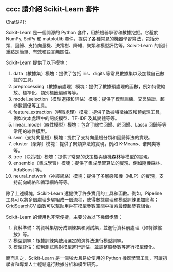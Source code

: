 ## ccc: 請介紹 Scikit-Learn 套件

ChatGPT:

Scikit-Learn 是一個開源的 Python 套件，用於機器學習和數據挖掘。它基於 NumPy, SciPy 和 matplotlib 套件，提供了各種常見的機器學習算法，包括分類、回歸、支持向量機、決策樹、降維、聚類和模型評估等。Scikit-Learn 的設計重點是簡單、有效和語言無關性。

Scikit-Learn 提供了以下模塊：

1. data（數據集）模塊：提供了包括 iris、digits 等常見數據集以及加載自己數據的工具。
2. preprocessing（數據前處理）模塊：提供了數據預處理的函數，例如特徵縮放、標準化、類別標籤編碼等等。
3. model_selection（模型選擇和評估）模塊：提供了模型訓練、交叉驗證、超參數調優等工具。
4. feature_extraction（特徵處理）模塊：提供了數據特徵抽取和預處理工具，例如文本處理中的詞袋模型、TF-IDF 及其變體等等。
5. linear_model（線性模型）模塊：包含了線性回歸、岭回歸、Lasso 回歸等等常用的線性模型。
6. svm（支持向量機）模塊：提供了支持向量機分類和回歸算法的實現。
7. cluster（聚類）模塊：提供了聚類算法的實現，例如 K-Means、谱聚类等等。
8. tree（決策樹）模塊：提供了常見的決策樹與隨機森林等模型的實現。
9. ensemble（集成學習）模塊：提供了集成學習算法的實現，例如隨機森林、AdaBoost 等。
10. neural_network（神經網絡）模塊：提供了多層感知機（MLP）的實現，支持前向網絡和循環網絡等等。

除了上述模塊，Scikit-Learn 還提供了許多實用的工具和函數。例如，Pipeline 工具可以將多個處理步驟組成一個流程，使得數據處理和模型訓練更加簡潔；GridSearchCV 函數可以幫助用戶在模型參數空間中搜索最優超參數組合。

Scikit-Learn 的使用也非常便捷，主要分為以下幾個步驟：

1. 資料準備：將資料集切分成訓練集和測試集，並進行資料前處理（如特徵縮放）等。
2. 模型訓練：根據訓練集使用選定的演算法進行模型訓練。
3. 模型評估：使用測試集對模型進行評估，並調整超參數等進行模型優化。

簡而言之，Scikit-Learn 是一個強大且易於使用的 Python 機器學習工具，可讓初學者和專業人士輕鬆進行數據分析和模型研究。